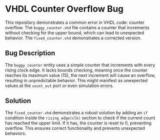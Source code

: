 # VHDL Counter Overflow Bug
This repository demonstrates a common error in VHDL code: counter overflow.  The `buggy_counter.vhd` file contains a counter that increments without checking for the upper bound, which can lead to unexpected behavior. The `fixed_counter.vhd` demonstrates a corrected version.

## Bug Description
The `buggy_counter` entity uses a simple counter that increments with every rising clock edge.  It lacks bounds checking, meaning once the counter reaches its maximum value (15), the next increment will cause an overflow, resulting in unpredictable behavior.  This might manifest as unexpected values at the `count_out` port or even simulation errors.

## Solution
The `fixed_counter.vhd` demonstrates a robust solution by adding an `if` condition inside the `rising_edge(clk)` section to check if the current count has reached the upper limit. If it has, the counter is reset to 0, preventing overflow. This ensures correct functionality and prevents unexpected behaviors.

